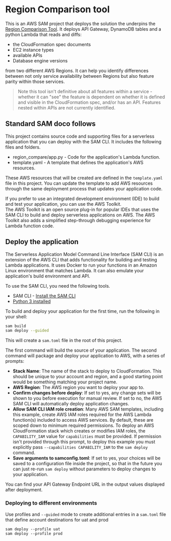 # Region Comparison tool

This is an AWS SAM project that deploys the solution the underpins the [Region Comparison Tool](https://region-comparison-tool.com). It deploys API Gateway, DynamoDB tables and a python Lambda that reads and diffs:

* the CloudFormation spec documents
* EC2 instance types
* available APIs
* Database engine versions

from two different AWS Regions. It can help you identify differences between not only service availability between Regions but also feature parity within those services.

>Note this tool isn't definitive about all features within a service - whether it can "see" the feature is dependent on whether it is defined and visible in the CloudFormation spec, and/or has an API. Features nested within APIs are not currently identified.

## Standard SAM doco follows

This project contains source code and supporting files for a serverless application that you can deploy with the SAM CLI. It includes the following files and folders.

- region_compare/app.py - Code for the application's Lambda function.
- template.yaml - A template that defines the application's AWS resources.

These AWS resources that will be created are defined in the `template.yaml` file in this project. You can update the template to add AWS resources through the same deployment process that updates your application code.

If you prefer to use an integrated development environment (IDE) to build and test your application, you can use the AWS Toolkit.  
The AWS Toolkit is an open source plug-in for popular IDEs that uses the SAM CLI to build and deploy serverless applications on AWS. The AWS Toolkit also adds a simplified step-through debugging experience for Lambda function code. 

## Deploy the application

The Serverless Application Model Command Line Interface (SAM CLI) is an extension of the AWS CLI that adds functionality for building and testing Lambda applications. It uses Docker to run your functions in an Amazon Linux environment that matches Lambda. It can also emulate your application's build environment and API.

To use the SAM CLI, you need the following tools.

* SAM CLI - [Install the SAM CLI](https://docs.aws.amazon.com/serverless-application-model/latest/developerguide/serverless-sam-cli-install.html)
* [Python 3 installed](https://www.python.org/downloads/)

To build and deploy your application for the first time, run the following in your shell:

```bash
sam build
sam deploy --guided
```
This will create a `sam.toml` file in the root of this project.

The first command will build the source of your application. The second command will package and deploy your application to AWS, with a series of prompts:

* **Stack Name**: The name of the stack to deploy to CloudFormation. This should be unique to your account and region, and a good starting point would be something matching your project name.
* **AWS Region**: The AWS region you want to deploy your app to.
* **Confirm changes before deploy**: If set to yes, any change sets will be shown to you before execution for manual review. If set to no, the AWS SAM CLI will automatically deploy application changes.
* **Allow SAM CLI IAM role creation**: Many AWS SAM templates, including this example, create AWS IAM roles required for the AWS Lambda function(s) included to access AWS services. By default, these are scoped down to minimum required permissions. To deploy an AWS CloudFormation stack which creates or modifies IAM roles, the `CAPABILITY_IAM` value for `capabilities` must be provided. If permission isn't provided through this prompt, to deploy this example you must explicitly pass `--capabilities CAPABILITY_IAM` to the `sam deploy` command.
* **Save arguments to samconfig.toml**: If set to yes, your choices will be saved to a configuration file inside the project, so that in the future you can just re-run `sam deploy` without parameters to deploy changes to your application.

You can find your API Gateway Endpoint URL in the output values displayed after deployment.

### Deploying to different environments

Use profiles and `--guided` mode to create additional entries in a `sam.toml` file that define account destinations for uat and prod
```
sam deploy --profile uat
sam deploy --profile prod
```